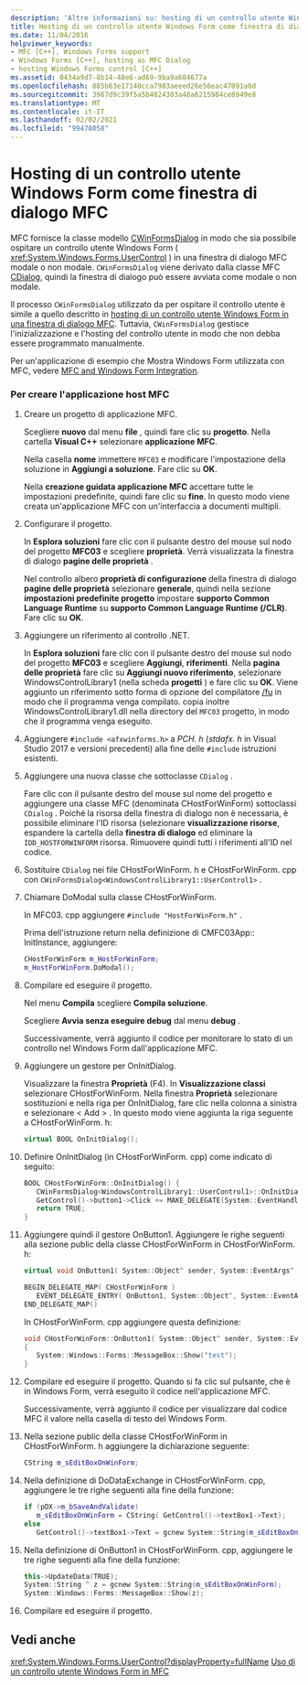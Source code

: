 ```yaml
---
description: 'Altre informazioni su: hosting di un controllo utente Windows Form come finestra di dialogo MFC'
title: Hosting di un controllo utente Windows Form come finestra di dialogo MFC
ms.date: 11/04/2016
helpviewer_keywords:
- MFC [C++], Windows Forms support
- Windows Forms [C++], hosting as MFC Dialog
- hosting Windows Forms control [C++]
ms.assetid: 0434a9d7-8b14-48e6-ad69-9ba9a684677a
ms.openlocfilehash: 885b63e17140cca7983aeeed26e56eac47091a0d
ms.sourcegitcommit: 3987d9c39f5a5b4824303a48a6215984ce8949e8
ms.translationtype: MT
ms.contentlocale: it-IT
ms.lasthandoff: 02/02/2021
ms.locfileid: "99478058"
---
```

# <a name="hosting-a-windows-form-user-control-as-an-mfc-dialog-box"></a>Hosting di un controllo utente Windows Form come finestra di dialogo MFC

MFC fornisce la classe modello [CWinFormsDialog](../mfc/reference/cwinformsdialog-class.md) in modo che sia possibile ospitare un controllo utente Windows Form ( <xref:System.Windows.Forms.UserControl> ) in una finestra di dialogo MFC modale o non modale. `CWinFormsDialog` viene derivato dalla classe MFC [CDialog](../mfc/reference/cdialog-class.md), quindi la finestra di dialogo può essere avviata come modale o non modale.

Il processo `CWinFormsDialog` utilizzato da per ospitare il controllo utente è simile a quello descritto in [hosting di un controllo utente Windows Form in una finestra di dialogo MFC](../dotnet/hosting-a-windows-form-user-control-in-an-mfc-dialog-box.md). Tuttavia, `CWinFormsDialog` gestisce l'inizializzazione e l'hosting del controllo utente in modo che non debba essere programmato manualmente.

Per un'applicazione di esempio che Mostra Windows Form utilizzata con MFC, vedere [MFC and Windows Form Integration](https://download.cnet.com/MFC-and-WinForms-Integration/3000-2383_4-75453644.html).

### <a name="to-create-the-mfc-host-application"></a>Per creare l'applicazione host MFC

1. Creare un progetto di applicazione MFC.

   Scegliere **nuovo** dal menu **file** , quindi fare clic su **progetto**. Nella cartella **Visual C++** selezionare **applicazione MFC**.

   Nella casella **nome** immettere `MFC03` e modificare l'impostazione della soluzione in **Aggiungi a soluzione**. Fare clic su **OK**.

   Nella **creazione guidata applicazione MFC** accettare tutte le impostazioni predefinite, quindi fare clic su **fine**. In questo modo viene creata un'applicazione MFC con un'interfaccia a documenti multipli.

1. Configurare il progetto.

   In **Esplora soluzioni** fare clic con il pulsante destro del mouse sul nodo del progetto **MFC03** e scegliere **proprietà**. Verrà visualizzata la finestra di dialogo **pagine delle proprietà** .

   Nel controllo albero **proprietà di configurazione** della finestra di dialogo **pagine delle proprietà** selezionare **generale**, quindi nella sezione **impostazioni predefinite progetto** impostare **supporto Common Language Runtime** su **supporto Common Language Runtime (/CLR)**. Fare clic su **OK**.

1. Aggiungere un riferimento al controllo .NET.

   In **Esplora soluzioni** fare clic con il pulsante destro del mouse sul nodo del progetto **MFC03** e scegliere **Aggiungi**, **riferimenti**. Nella **pagina delle proprietà** fare clic su **Aggiungi nuovo riferimento**, selezionare WindowsControlLibrary1 (nella scheda **progetti** ) e fare clic su **OK**. Viene aggiunto un riferimento sotto forma di opzione del compilatore [/fu](../build/reference/fu-name-forced-hash-using-file.md) in modo che il programma venga compilato. copia inoltre WindowsControlLibrary1.dll nella directory del `MFC03` progetto, in modo che il programma venga eseguito.

1. Aggiungere `#include <afxwinforms.h>` a *PCH. h* (*stdafx. h* in Visual Studio 2017 e versioni precedenti) alla fine delle `#include` istruzioni esistenti.

1. Aggiungere una nuova classe che sottoclasse `CDialog` .

   Fare clic con il pulsante destro del mouse sul nome del progetto e aggiungere una classe MFC (denominata CHostForWinForm) sottoclassi `CDialog` . Poiché la risorsa della finestra di dialogo non è necessaria, è possibile eliminare l'ID risorsa (selezionare **visualizzazione risorse**, espandere la cartella della **finestra di dialogo** ed eliminare la `IDD_HOSTFORWINFORM` risorsa.  Rimuovere quindi tutti i riferimenti all'ID nel codice.

1. Sostituire `CDialog` nei file CHostForWinForm. h e CHostForWinForm. cpp con `CWinFormsDialog<WindowsControlLibrary1::UserControl1>` .

1. Chiamare DoModal sulla classe CHostForWinForm.

   In MFC03. cpp aggiungere `#include "HostForWinForm.h"` .

   Prima dell'istruzione return nella definizione di CMFC03App:: InitInstance, aggiungere:

    ```cpp
    CHostForWinForm m_HostForWinForm;
    m_HostForWinForm.DoModal();
    ```

1. Compilare ed eseguire il progetto.

   Nel menu **Compila** scegliere **Compila soluzione**.

   Scegliere **Avvia senza eseguire debug** dal menu **debug** .

   Successivamente, verrà aggiunto il codice per monitorare lo stato di un controllo nel Windows Form dall'applicazione MFC.

1. Aggiungere un gestore per OnInitDialog.

   Visualizzare la finestra **Proprietà** (F4). In **Visualizzazione classi** selezionare CHostForWinForm. Nella finestra **Proprietà** selezionare sostituzioni e nella riga per OnInitDialog, fare clic nella colonna a sinistra e selezionare \< Add > . In questo modo viene aggiunta la riga seguente a CHostForWinForm. h:

    ```cpp
    virtual BOOL OnInitDialog();
    ```

1. Definire OnInitDialog (in CHostForWinForm. cpp) come indicato di seguito:

    ```cpp
    BOOL CHostForWinForm::OnInitDialog() {
       CWinFormsDialog<WindowsControlLibrary1::UserControl1>::OnInitDialog();
       GetControl()->button1->Click += MAKE_DELEGATE(System::EventHandler, OnButton1);
       return TRUE;
    }
    ```

1. Aggiungere quindi il gestore OnButton1. Aggiungere le righe seguenti alla sezione public della classe CHostForWinForm in CHostForWinForm. h:

    ```cpp
    virtual void OnButton1( System::Object^ sender, System::EventArgs^ e );

    BEGIN_DELEGATE_MAP( CHostForWinForm )
       EVENT_DELEGATE_ENTRY( OnButton1, System::Object^, System::EventArgs^ );
    END_DELEGATE_MAP()
    ```

   In CHostForWinForm. cpp aggiungere questa definizione:

    ```cpp
    void CHostForWinForm::OnButton1( System::Object^ sender, System::EventArgs^ e )
    {
       System::Windows::Forms::MessageBox::Show("test");
    }
    ```

1. Compilare ed eseguire il progetto. Quando si fa clic sul pulsante, che è in Windows Form, verrà eseguito il codice nell'applicazione MFC.

    Successivamente, verrà aggiunto il codice per visualizzare dal codice MFC il valore nella casella di testo del Windows Form.

1. Nella sezione public della classe CHostForWinForm in CHostForWinForm. h aggiungere la dichiarazione seguente:

    ```cpp
    CString m_sEditBoxOnWinForm;
    ```

1. Nella definizione di DoDataExchange in CHostForWinForm. cpp, aggiungere le tre righe seguenti alla fine della funzione:

    ```cpp
    if (pDX->m_bSaveAndValidate)
       m_sEditBoxOnWinForm = CString( GetControl()->textBox1->Text);
    else
       GetControl()->textBox1->Text = gcnew System::String(m_sEditBoxOnWinForm);
    ```

1. Nella definizione di OnButton1 in CHostForWinForm. cpp, aggiungere le tre righe seguenti alla fine della funzione:

    ```cpp
    this->UpdateData(TRUE);
    System::String ^ z = gcnew System::String(m_sEditBoxOnWinForm);
    System::Windows::Forms::MessageBox::Show(z);
    ```

1. Compilare ed eseguire il progetto.

## <a name="see-also"></a>Vedi anche

<xref:System.Windows.Forms.UserControl?displayProperty=fullName>
[Uso di un controllo utente Windows Form in MFC](../dotnet/using-a-windows-form-user-control-in-mfc.md)

